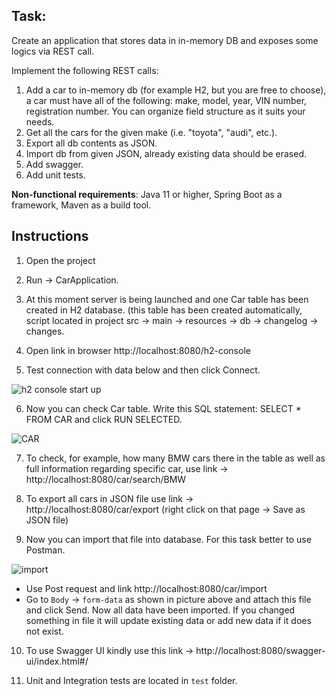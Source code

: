## Task:
Create an application that stores data in in-memory DB and exposes some logics via REST call.
  
  Implement the following REST calls:
  1. Add a car to in-memory db (for example H2, but you are free to choose), a car
must have all of the following: make, model, year, VIN number, registration
number. You can organize field structure as it suits your needs.
  2. Get all the cars for the given make (i.e. "toyota", "audi", etc.).
  3. Export all db contents as JSON.
  4. Import db from given JSON, already existing data should be erased.
  5. Add swagger.
  6. Add unit tests.

**Non-functional requirements**: Java 11 or higher, Spring Boot as a framework, Maven as a build tool.

## Instructions

1. Open the project

2. Run -> CarApplication.

3. At this moment server is being launched and one Car table has been created in H2 database. (this table has been created automatically, script located in project src -> main -> resources -> db -> changelog -> changes.

4. Open link in browser http://localhost:8080/h2-console

5. Test connection with data below and then click Connect.

![h2 console start up](https://user-images.githubusercontent.com/94042617/170658978-da1410cb-bb32-4584-837c-0a162cf5c52c.jpg)

6. Now you can check Car table. Write this SQL statement: SELECT * FROM CAR and click RUN SELECTED.
 
![CAR](https://user-images.githubusercontent.com/94042617/171402530-20f10add-5c94-40c2-8ed2-b5109cfa12ee.jpg)

7. To check, for example, how many BMW cars there in the table as well as full information regarding specific car, use link  -> http://localhost:8080/car/search/BMW

8. To export all cars in JSON file use link  -> http://localhost:8080/car/export (right click on that page -> Save as JSON file)

9. Now you can import that file into database. For this task better to use Postman.

![import](https://user-images.githubusercontent.com/94042617/171404756-86f4a514-51fd-4b5a-a031-e3ecbb162d5c.jpg)

 - Use Post request and link http://localhost:8080/car/import
 - Go to `Body` -> `form-data` as shown in picture above and attach this file and click Send. Now all data have been imported. If you changed something in file it will update existing data or add new data if it does not exist.

10. To use Swagger UI kindly use this link -> http://localhost:8080/swagger-ui/index.html#/

11. Unit and Integration tests are located in `test` folder.
